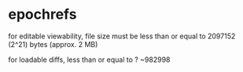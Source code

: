 # epochrefs

for editable viewability, file size must be less than or equal to 2097152 (2^21) bytes (approx. 2 MB)

for loadable diffs, less than or equal to ? ~982998
